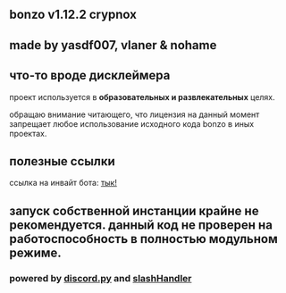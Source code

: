 ## bonzo v1.12.2 crypnox

## made by yasdf007, vlaner & nohame

## что-то вроде дисклеймера

проект используется в __образовательных и развлекательных__ целях.

обращаю внимание читающего, что лицензия на данный момент запрещает любое использование исходного кода bonzo в иных проектах.

## полезные ссылки

ссылка на инвайт бота: [тык!](https://discordapp.com/api/oauth2/authorize?client_id=680132907859443790&permissions=8&scope=bot)

## запуск собственной инстанции крайне не рекомендуется. данный код не проверен на работоспособность в полностью модульном режиме.

### powered by [discord.py](https://github.com/Rapptz/discord.py) and [slashHandler](https://github.com/discord-py-slash-commands/discord-py-interactions)

